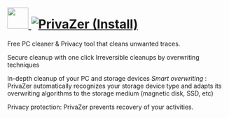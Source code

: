 # [<img src="https://cdn.rawgit.com/AdmiringWorm/chocolatey-packages/95bf314957cfef45ec98f1bf618248395a58bede/icons/privazer.png" height="48" width="48" /> ![PrivaZer (Install)](https://img.shields.io/chocolatey/v/privazer.install.svg?label=PrivaZer%20(Install)&style=for-the-badge)](https://chocolatey.org/packages/privazer.install)

Free PC cleaner & Privacy tool that cleans unwanted traces.

Secure cleanup with one click Irreversible cleanups by overwriting techniques

In-depth cleanup of your PC and storage devices *Smart overwriting* : PrivaZer automatically recognizes your storage device type and adapts its overwriting algorithms to the storage medium (magnetic disk, SSD, etc)

Privacy protection: PrivaZer prevents recovery of your activities.
